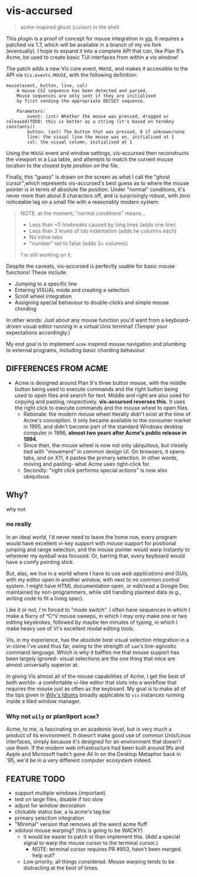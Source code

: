# vis-accursed
> acme-inspired ghost (cursor) in the shell

This plugin is a proof of concept for mouse integration
in [vis][martanne/vis].
It requires a patched vis 1.7, which will be available in a branch
of my vis fork (eventually).
I hope to expand it into a complete API that can, like Plan 9's Acme,
be used to create basic TUI interfaces from within a vis window!

The patch adds a new Vis core event, `MOUSE`, and makes it accessible
to the API via `Vis.events.MOUSE`, with the following definition:

```
mouse(event, button, line, col)
	A mouse CSI sequence has been detected and parsed.
	Mouse sequences are only sent if they are initialised
	by first sending the appropriate DECSET sequence.

	Parameters:
		event: (int) Whether the mouse was pressed, dragged or released(TODO: this is better as a string (it's based on termkey constants))
		button: (int) The button that was pressed, 0 if unknown/none
		line: the visual line the mouse was on, initialised at 1
		col: the visual column, initialised at 1

```

Using the `MOUSE` event and window settings, vis-accursed then reconstructs
the viewport in a Lua table, and attempts to match the current mouse location
to the closest byte position on the file.

Finally, this "guess" is drawn on the screen as what I call the "ghost cursor",which represents vis-accursed's best guess as to where the mouse pointer is
in terms of absolute file position. Under "normal" conditions,
it's never more than about 8 characters off, and is surprisingly robust,
with zero noticeable lag on a small file with a reasonably modern system.

> NOTE: at the moment, "normal conditions" means...
>  - Less than ~5 linebreaks caused by long lines (adds one line)
>  - Less than 3 levels of tab indentation (adds tw columns each)
>  - No inline tabs
>  - "number" set to false (adds 3+ columns)
>
> I'm still working on it.

Despite the caveats, vis-accursed is perfectly usable for basic mouse
functions! These include:

 - Jumping to a specific line
 - Entering VISUAL mode and creating a selection
 - Scroll wheel integration
 - Assigning special behaviour to double-clicks and simple mouse chording

In other words: Just about any mouse function you'd want from a
keyboard-driven visual editor running in a virtual Unix terminal!
(Temper your expectations accordingly.)

My end goal is to implement `acme` inspired mouse navigation and
plumbing to external programs, including *basic* chording behaviour.

## DIFFERENCES FROM ACME

 - Acme is designed around Plan 9's three button mouse, with the middle button being used to
   execute commands and the right button being used to open files and search for text.
   Middle and right are also used for copying and pasting, respectively.
   **vis-accursed reverses this.** It uses the right click to execute commands and the mouse wheel to open files.
   - Rationale: the modern mouse wheel literally didn't exist at the time of
     Acme's conception. It only became available to the consumer market in 1995,
     and didn't become part of the standard Windows desktop computer in 1996,
     **almost two years after Acme's public release in 1994.**
   - Since then, the mouse wheel is now not only ubiquitous, but closely tied with
     "movement" in common design UI. On browsers, it opens tabs,
     and on X11, it pastes the primary selection.
     In other words, moving and pasting- what Acme uses right-click for.
   - Secondly: "right click performs special actions" is now also ubiquitous.

## Why?
why not

### no really
In an ideal world, I'd never need to leave the home row,
every program would have excellent vi-key support with
mouse support for positional jumping and range selection,
and the mouse pointer would warp instantly to wherever my eyeball was focused.
Or, barring that, every keyboard would have a comfy pointing stick.

But, alas, we live in a world where I have to use *web applications and GUIs*,
with my editor open in another window, with next to no common control system.
I might have HTML documentation open,
or edit/read a Google Doc maintained by non-programmers,
while still handling plaintext data (e.g., writing code to fit a living spec).

Like it or not, I'm forced to "mode switch".
I often have sequences in which I make a flurry of ^C^V mouse sweeps,
in which I may only make one or two editing keystrokes,
followed by maybe ten minutes of typing, in which I make heavy use of Vi's excellent
modal editing tools.

Vis, in my experience, has the absolute best visual selection integration in a vi-clone
I've used thus far, owing to the strength of `sam`'s line-agnostic command language.
Which is why it baffles me that mouse support has been largely ignored-
visual selections are the one thing that mice are almost universally superior at.

In giving Vis almost all of the mouse capabilities of Acme,
I get the best of both worlds- a comfortable vi-like editor that slots into a workflow
that requires the mouse just as often as the keyboard.
My goal is to make all of the tips given in [Wily's Idioms][oz:wily:idioms] broadly applicable
to `vis` instances running inside a tiled window manager.

### Why not `wily` or plan9port `acme`?
Acme, to me, is fascinating on an academic level, but is very much a product of its environment.
It doesn't make good use of common Unix/Linux interfaces,
simply because it's designed for an environment that doesn't use them.
If the modern web infrastructure had been built around 9fs
and Apple and Microsoft hadn't gone All In on the Desktop Metaphor back in '95,
we'd be in a very different computer ecosystem indeed.

## FEATURE TODO

 - support multiple windows (important)
 - test on large files, disable if too slow
 - adjust for window decoration
 - clickable status bar, a la acme's tag bar
 - primary selection integration
 - "Minimal" version that removes all the weird acme fluff
 - xdotool mouse warping? (this is going to be WACKY)
   - it would be easier to patch st than implement this.
   (Add a special signal to warp the mouse cursor to the terminal cursor.)
     - NOTE: terminal cursor requires PR #953, hasn't been merged. help out?
   - Low priority, all things considered.
   Mouse warping tends to be distracting at the best of times.

[oz:wily:idioms]: http://www.cs.yorku.ca/~oz/wily/idioms.html
[martanne/vis]: https://github.com/martanne/vis
